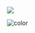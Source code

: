 <!-- _coverpage.md -->

<!-- background image -->

![](https://instagram.flim18-1.fna.fbcdn.net/vp/853b309e291903bcecb4191954c14c1a/5DC9F517/t51.2885-15/sh0.08/e35/s640x640/66078063_1054592891403107_4361782260925898886_n.jpg?_nc_ht=instagram.flim18-1.fna.fbcdn.net)

<!-- background color -->

![color](#ffde59)
